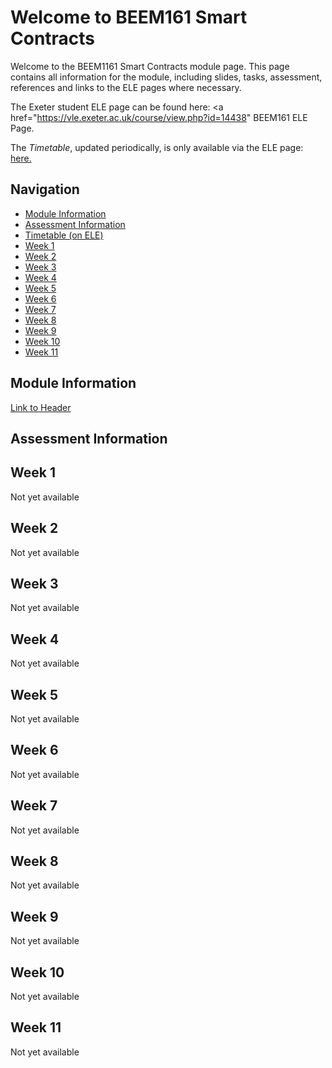 # Welcome to BEEM161 Smart Contracts

Welcome to the BEEM1161 Smart Contracts module page. This page contains all information for the module, including slides, tasks, assessment, references and links to the ELE pages where necessary. 

The Exeter student ELE page can be found here: <a href="https://vle.exeter.ac.uk/course/view.php?id=14438" BEEM161 ELE Page. </a> 

The _Timetable_, updated periodically, is only available via the ELE page: <a href="https://vle.exeter.ac.uk/course/view.php?id=14438"> here. </a>



## Navigation
- [Module Information ](#module-information)
- [Assessment Information ](#assessment-information)
-  <a href="https://vle.exeter.ac.uk/course/view.php?id=14438"> Timetable (on ELE) </a> 
- [Week 1](#week-1)
- [Week 2](#week-2)
- [Week 3](#week-3)
- [Week 4](#week-4)
- [Week 5](#week-5)
- [Week 6](#week-6)
- [Week 7](#week-7)
- [Week 8](#week-8)
- [Week 9](#week-9)
- [Week 10](#week-10)
- [Week 11](#week-11)

## Module Information
<a href="https://github.com/ca-carr/smart_contracts/blob/main/module_information.md">Link to Header</a>

## Assessment Information

## Week 1
Not yet available 
## Week 2
Not yet available 
## Week 3
Not yet available
## Week 4
Not yet available 
## Week 5
Not yet available 
## Week 6
Not yet available 
## Week 7
Not yet available 
## Week 8
Not yet available 
## Week 9 
Not yet available 
## Week 10 
Not yet available 
## Week 11
Not yet available 


